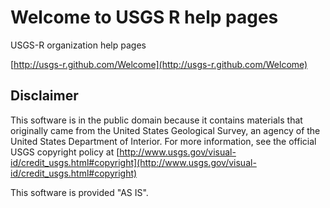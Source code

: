 Welcome to USGS R help pages
============================

USGS-R organization help pages

[http://usgs-r.github.com/Welcome](http://usgs-r.github.com/Welcome)

Disclaimer
----------
This software is in the public domain because it contains materials that originally came from the United States Geological Survey, an agency of the United States Department of Interior. For more information, see the official USGS copyright policy at [http://www.usgs.gov/visual-id/credit_usgs.html#copyright](http://www.usgs.gov/visual-id/credit_usgs.html#copyright)

This software is provided "AS IS".
